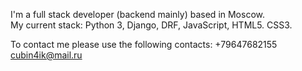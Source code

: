 I'm a full stack developer (backend mainly) based in Moscow.  
My current stack: Python 3, Django, DRF, JavaScript, HTML5. CSS3.  

To contact me please use the following contacts:
+79647682155  
cubin4ik@mail.ru
